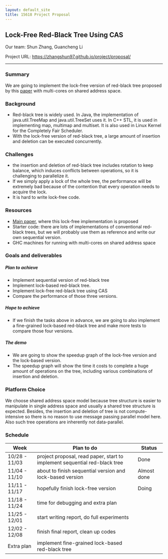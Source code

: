 ```yaml
---
layout: default_site
title: 15618 Project Proposal
---
```


## Lock-Free Red-Black Tree Using CAS

Our team: Shun Zhang, Guancheng Li

Project URL: https://zhangshun97.github.io/project/proposal/

---

### Summary

We are going to implement the lock-free version of red-black tree proposed by this [paper](https://www.cs.umanitoba.ca/~hacamero/Research/RBTreesKim.pdf) with multi-cores on shared address space.

### Background

- Red-black tree is widely used. In Java, the implementation of java.util.TreeMap and java.util.TreeSet uses it. In C++ STL, it is used in implementing map, multimap and multiset. It is also used in Linux Kernel for the Completely Fair Scheduler.
- With the lock-free version of red-black tree, a large amount of insertion and deletion can be executed concurrently.

### Challenges

- the insertion and deletion of red-black tree includes rotation to keep balance, which induces conflicts between operations, so it is challenging to parallelize it.
- If we simply apply a lock of the whole tree, the performance will be extremely bad because of the contention that every operation needs to acquire the lock.
- It is hard to write lock-free code.

### Resources

- [Main paper](https://www.cs.umanitoba.ca/~hacamero/Research/RBTreesKim.pdf), where this lock-free implementation is proposed
- Starter code: there are lots of implementations of conventional red-black trees, but we will probably use them as reference and write our own sequential version.
- GHC machines for running with multi-cores on shared address space

### Goals and deliverables

##### Plan to achieve

- Implement sequential version of red-black tree
- Implement lock-based red-black tree.
- Implement lock-free red-black tree using CAS
- Compare the performance of those three versions.

##### Hope to achieve

- If we finish the tasks above in advance, we are going to also implement a fine-grained lock-based red-black tree and make more tests to compare those four versions.

##### The demo

- We are going to show the speedup graph of the lock-free version and the lock-based version.
- The speedup graph will show the time it costs to complete a huge amount of operations on the tree, including various combinations of insertion and deletion.

### Platform Choice

We choose shared address space model because tree structure is easier to manipulate in single address space and usually a shared tree structure is expected. Besides, the insertion and deletion of tree is not compute-intensive so there is no reason to use message passing parallel model here. Also such tree operations are inherently not data-parallel.



### Schedule

| Week          | Plan to do                                                   | Status      |
| ------------- | ------------------------------------------------------------ | ----------- |
| 10/28 - 11/03 | project proposal, read paper, start to implement sequential red-black tree | Done        |
| 11/04 - 11/10 | about to finish sequential version and lock-based version    | Almost done |
| 11/11 - 11/17 | hopefully finish lock-free version                           | Doing       |
| 11/18 - 11/24 | time for debugging and extra plan                            |             |
| 11/25 - 12/01 | start writing report, do full experiments                    |             |
| 12/02 - 12/08 | finish final report, clean up codes                          |             |
| Extra plan    | implement fine-grained lock-based red-black tree             |             |

###  






